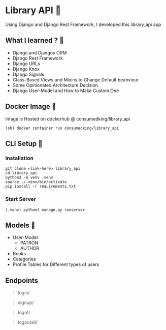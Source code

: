 # Library API 🚀
Using Django and Django Rest Framework, I developed this library_api app

## What I learned ? 📝
* Django and Djangos ORM
* Django Rest Framework
* Django URLs
* Django Knox
* Django Signals
* Class-Based Views and Mixins to Change Default beahviour
* Some Opinionated Architecture Decision
* Django User-Model and How to Make Custom One

## Docker Image 🐳
Image is Hosted on dockerhub @ consumedking/library_api
```
(sh) docker container run consumedking/library_api
```

## CLI Setup 🛬
### Installation
```
git clone <link-here> library_api
cd library_api
python3 -m venv .venv
source ./.venv/bin/activate
pip install -r requirements.txt
```

### Start Server
```
(.venv) python3 manage.py runserver
```

## Models 📇
* User-Model
    * PATRON
    * AUTHOR
* Books
* Categories
* Profile Tables for Different types of users

## Endpoints
> login/ 

>signup/

>logut/

>logoutall/

